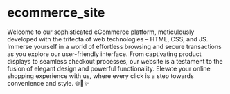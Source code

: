 # ecommerce_site
Welcome to our sophisticated eCommerce platform, meticulously developed with the trifecta of web technologies – HTML, CSS, and JS. Immerse yourself in a world of effortless browsing and secure transactions as you explore our user-friendly interface. From captivating product displays to seamless checkout processes, our website is a testament to the fusion of elegant design and powerful functionality. Elevate your online shopping experience with us, where every click is a step towards convenience and style. 🌐🛒✨
